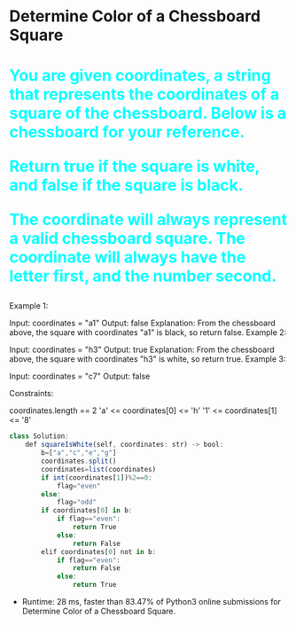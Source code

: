 # Determine Color of a Chessboard Square
<h1 style="color:aqua">You are given coordinates, a string that represents the coordinates of a square of the chessboard. Below is a chessboard for your reference.



Return true if the square is white, and false if the square is black.

The coordinate will always represent a valid chessboard square. The coordinate will always have the letter first, and the number second.</h1>

Example 1:

Input: coordinates = "a1"
Output: false
Explanation: From the chessboard above, the square with coordinates "a1" is black, so return false.
Example 2:

Input: coordinates = "h3"
Output: true
Explanation: From the chessboard above, the square with coordinates "h3" is white, so return true.
Example 3:

Input: coordinates = "c7"
Output: false
 

Constraints:

coordinates.length == 2
'a' <= coordinates[0] <= 'h'
'1' <= coordinates[1] <= '8'
```javascript
class Solution:
    def squareIsWhite(self, coordinates: str) -> bool:
        b=["a","c","e","g"]
        coordinates.split()
        coordinates=list(coordinates)
        if int(coordinates[1])%2==0:
            flag="even"
        else:
            flag="odd"
        if coordinates[0] in b:
            if flag=="even":
                return True
            else:
                return False
        elif coordinates[0] not in b:
            if flag=="even":
                return False
            else:
                return True
```
* Runtime: 28 ms, faster than 83.47% of Python3 online submissions for Determine Color of a Chessboard Square.
